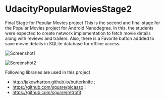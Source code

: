 # UdacityPopularMoviesStage2
Final Stage for Popular Movies project
This is the second and final stage for the Popular Movies project for Android Nanodegree.
In this, the students were expected to create network implementation to fetch  movie details along with reviews and trailers.
Also, there is a Favorite button addded to save movie details in SQLite database for offline access.

![Screenshot1]({{site.baseurl}}/https://github.com/prakashpun/UdacityPopularMoviesStage2/blob/master/Screenshot_20170103-152115.png)

![Screenshot2]({{site.baseurl}}/https://github.com/prakashpun/UdacityPopularMoviesStage2/blob/master/Screenshot_20170103-152141.png)

Following libraries are used in this project 

- http://jakewharton.github.io/butterknife ;
- https://github.com/square/picasso ;
- https://github.com/square/retrofit
